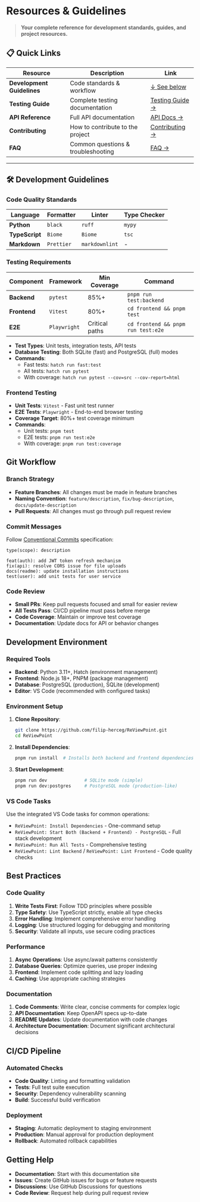 # Resources & Guidelines

> **Your complete reference for development standards, guides, and project resources.**

## 📋 **Quick Links**

| Resource                   | Description                        | Link                                   |
| -------------------------- | ---------------------------------- | -------------------------------------- |
| **Development Guidelines** | Code standards & workflow          | [↓ See below](#development-guidelines) |
| **Testing Guide**          | Complete testing documentation     | [Testing Guide →](testing.md)          |
| **API Reference**          | Full API documentation             | [API Docs →](api-reference.md)         |
| **Contributing**           | How to contribute to the project   | [Contributing →](contributing.md)      |
| **FAQ**                    | Common questions & troubleshooting | [FAQ →](faq.md)                        |

---

## 🛠️ **Development Guidelines**

### **Code Quality Standards**

| Language       | Formatter  | Linter         | Type Checker |
| -------------- | ---------- | -------------- | ------------ |
| **Python**     | `black`    | `ruff`         | `mypy`       |
| **TypeScript** | `Biome`    | `Biome`        | `tsc`        |
| **Markdown**   | `Prettier` | `markdownlint` | -            |

### **Testing Requirements**

| Component    | Framework    | Min Coverage   | Command                            |
| ------------ | ------------ | -------------- | ---------------------------------- |
| **Backend**  | `pytest`     | 85%+           | `pnpm run test:backend`            |
| **Frontend** | `Vitest`     | 80%+           | `cd frontend && pnpm test`         |
| **E2E**      | `Playwright` | Critical paths | `cd frontend && pnpm run test:e2e` |

- **Test Types**: Unit tests, integration tests, API tests
- **Database Testing**: Both SQLite (fast) and PostgreSQL (full) modes
- **Commands**:
  - Fast tests: `hatch run fast:test`
  - All tests: `hatch run pytest`
  - With coverage: `hatch run pytest --cov=src --cov-report=html`

### Frontend Testing

- **Unit Tests**: `Vitest` - Fast unit test runner
- **E2E Tests**: `Playwright` - End-to-end browser testing
- **Coverage Target**: 80%+ test coverage minimum
- **Commands**:
  - Unit tests: `pnpm test`
  - E2E tests: `pnpm run test:e2e`
  - With coverage: `pnpm run test:coverage`

## Git Workflow

### Branch Strategy

- **Feature Branches**: All changes must be made in feature branches
- **Naming Convention**: `feature/description`, `fix/bug-description`, `docs/update-description`
- **Pull Requests**: All changes must go through pull request review

### Commit Messages

Follow [Conventional Commits](https://www.conventionalcommits.org/) specification:

```text
type(scope): description

feat(auth): add JWT token refresh mechanism
fix(api): resolve CORS issue for file uploads
docs(readme): update installation instructions
test(user): add unit tests for user service
```

### Code Review

- **Small PRs**: Keep pull requests focused and small for easier review
- **All Tests Pass**: CI/CD pipeline must pass before merge
- **Code Coverage**: Maintain or improve test coverage
- **Documentation**: Update docs for API or behavior changes

## Development Environment

### Required Tools

- **Backend**: Python 3.11+, Hatch (environment management)
- **Frontend**: Node.js 18+, PNPM (package management)
- **Database**: PostgreSQL (production), SQLite (development)
- **Editor**: VS Code (recommended with configured tasks)

### Environment Setup

1. **Clone Repository**:

   ```bash
   git clone https://github.com/filip-herceg/ReViewPoint.git
   cd ReViewPoint
   ```

2. **Install Dependencies**:

   ```bash
   pnpm run install  # Installs both backend and frontend dependencies
   ```

3. **Start Development**:

   ```bash
   pnpm run dev              # SQLite mode (simple)
   pnpm run dev:postgres     # PostgreSQL mode (production-like)
   ```

### VS Code Tasks

Use the integrated VS Code tasks for common operations:

- `ReViewPoint: Install Dependencies` - One-command setup
- `ReViewPoint: Start Both (Backend + Frontend) - PostgreSQL` - Full stack development
- `ReViewPoint: Run All Tests` - Comprehensive testing
- `ReViewPoint: Lint Backend` / `ReViewPoint: Lint Frontend` - Code quality checks

## Best Practices

### Code Quality

1. **Write Tests First**: Follow TDD principles where possible
2. **Type Safety**: Use TypeScript strictly, enable all type checks
3. **Error Handling**: Implement comprehensive error handling
4. **Logging**: Use structured logging for debugging and monitoring
5. **Security**: Validate all inputs, use secure coding practices

### Performance

1. **Async Operations**: Use async/await patterns consistently
2. **Database Queries**: Optimize queries, use proper indexing
3. **Frontend**: Implement code splitting and lazy loading
4. **Caching**: Use appropriate caching strategies

### Documentation

1. **Code Comments**: Write clear, concise comments for complex logic
2. **API Documentation**: Keep OpenAPI specs up-to-date
3. **README Updates**: Update documentation with code changes
4. **Architecture Documentation**: Document significant architectural decisions

## CI/CD Pipeline

### Automated Checks

- **Code Quality**: Linting and formatting validation
- **Tests**: Full test suite execution
- **Security**: Dependency vulnerability scanning
- **Build**: Successful build verification

### Deployment

- **Staging**: Automatic deployment to staging environment
- **Production**: Manual approval for production deployment
- **Rollback**: Automated rollback capabilities

## Getting Help

- **Documentation**: Start with this documentation site
- **Issues**: Create GitHub issues for bugs or feature requests
- **Discussions**: Use GitHub Discussions for questions
- **Code Review**: Request help during pull request review
